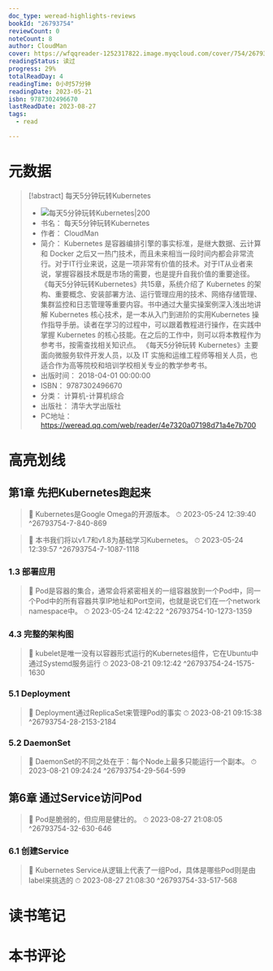 ```yaml
---
doc_type: weread-highlights-reviews
bookId: "26793754"
reviewCount: 0
noteCount: 8
author: CloudMan
cover: https://wfqqreader-1252317822.image.myqcloud.com/cover/754/26793754/t7_26793754.jpg
readingStatus: 读过
progress: 29%
totalReadDay: 4
readingTime: 0小时57分钟
readingDate: 2023-05-21
isbn: 9787302496670
lastReadDate: 2023-08-27
tags:
  - read

---
```

# 元数据
> [!abstract] 每天5分钟玩转Kubernetes
> - ![ 每天5分钟玩转Kubernetes|200](https://wfqqreader-1252317822.image.myqcloud.com/cover/754/26793754/t7_26793754.jpg)
> - 书名： 每天5分钟玩转Kubernetes
> - 作者： CloudMan
> - 简介： Kubernetes 是容器编排引擎的事实标准，是继大数据、云计算和 Docker 之后又一热门技术，而且未来相当一段时间内都会非常流行。对于IT行业来说，这是一项非常有价值的技术。对于IT从业者来说，掌握容器技术既是市场的需要，也是提升自我价值的重要途径。 《每天5分钟玩转Kubernetes》共15章，系统介绍了 Kubernetes 的架构、重要概念、安装部署方法、运行管理应用的技术、网络存储管理、集群监控和日志管理等重要内容。书中通过大量实操案例深入浅出地讲解 Kubernetes 核心技术，是一本从入门到进阶的实用Kubernetes 操作指导手册。读者在学习的过程中，可以跟着教程进行操作，在实践中掌握 Kubernetes 的核心技能。在之后的工作中，则可以将本教程作为参考书，按需查找相关知识点。 《每天5分钟玩转 Kubernetes》主要面向微服务软件开发人员，以及 IT 实施和运维工程师等相关人员，也适合作为高等院校和培训学校相关专业的教学参考书。
> - 出版时间： 2018-04-01 00:00:00
> - ISBN： 9787302496670
> - 分类： 计算机-计算机综合
> - 出版社： 清华大学出版社
> - PC地址：https://weread.qq.com/web/reader/4e7320a07198d71a4e7b700

# 高亮划线

## 第1章 先把Kubernetes跑起来

> 📌 Kubernetes是Google Omega的开源版本。 
> ⏱ 2023-05-24 12:39:40 ^26793754-7-840-869

> 📌 本书我们将以v1.7和v1.8为基础学习Kubernetes。 
> ⏱ 2023-05-24 12:39:57 ^26793754-7-1087-1118

### 1.3 部署应用

> 📌 Pod是容器的集合，通常会将紧密相关的一组容器放到一个Pod中，同一个Pod中的所有容器共享IP地址和Port空间，也就是说它们在一个network namespace中。 
> ⏱ 2023-05-24 12:42:22 ^26793754-10-1273-1359

### 4.3 完整的架构图

> 📌 kubelet是唯一没有以容器形式运行的Kubernetes组件，它在Ubuntu中通过Systemd服务运行 
> ⏱ 2023-08-21 09:12:42 ^26793754-24-1575-1630

### 5.1 Deployment

> 📌 Deployment通过ReplicaSet来管理Pod的事实 
> ⏱ 2023-08-21 09:15:38 ^26793754-28-2153-2184

### 5.2 DaemonSet

> 📌 DaemonSet的不同之处在于：每个Node上最多只能运行一个副本。 
> ⏱ 2023-08-21 09:24:24 ^26793754-29-564-599

## 第6章 通过Service访问Pod

> 📌 Pod是脆弱的，但应用是健壮的。 
> ⏱ 2023-08-27 21:08:05 ^26793754-32-630-646

### 6.1 创建Service

> 📌 Kubernetes Service从逻辑上代表了一组Pod，具体是哪些Pod则是由label来挑选的 
> ⏱ 2023-08-27 21:08:30 ^26793754-33-517-568

# 读书笔记

# 本书评论

